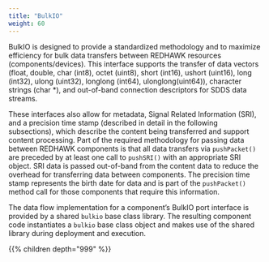 ```yaml
---
title: "BulkIO"
weight: 60
---
```


BulkIO is designed to provide a standardized methodology and to maximize efficiency for bulk data transfers between REDHAWK resources (components/devices). This interface supports the transfer of data vectors (float, double, char (int8), octet (uint8), short (int16), ushort (uint16), long (int32), ulong (uint32), longlong (int64), ulonglong(uint64)), character strings (char \*), and out-of-band connection descriptors for SDDS data streams.

These interfaces also allow for metadata, Signal Related Information (SRI), and a precision time stamp (described in detail in the following subsections), which describe the content being transferred and support content processing. Part of the required methodology for passing data between REDHAWK components is that all data transfers via `pushPacket()` are preceded by at least one call to `pushSRI()` with an appropriate SRI object. SRI data is passed out-of-band from the content data to reduce the overhead for transferring data between components. The precision time stamp represents the birth date for data and is part of the `pushPacket()` method call for those components that require this information.

The data flow implementation for a component’s BulkIO port interface is provided by a shared `bulkio` base class library. The resulting component code instantiates a `bulkio` base class object and makes use of the shared library during deployment and execution.

{{% children depth="999" %}}

